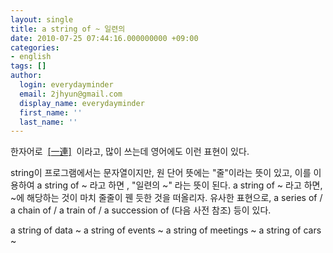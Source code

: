 ```yaml
---
layout: single
title: a string of ~ 일련의
date: 2010-07-25 07:44:16.000000000 +09:00
categories:
- english
tags: []
author:
  login: everydayminder
  email: 2jhyun@gmail.com
  display_name: everydayminder
  first_name: ''
  last_name: ''
---
```

한자어로&nbsp; <a href="http://krdic.daum.net/dickr/contents.do?offset=A031302700&amp;query1=A031302700#A031302700" target="_blank">[<span style="position:absolute;width:0;height:0;font-size:0;" id="DragSchLayerPos"></span>一連]</a>&nbsp; 이라고, 많이 쓰는데 영어에도 이런 표현이 있다.

string이 프로그램에서는 문자열이지만, 원 단어 뜻에는 "줄"이라는 뜻이 있고,
이를 이용하여 a string of ~ 라고 하면 , "일련의 ~" 라는 뜻이 된다.
a string of ~ 라고 하면, ~에 해당하는 것이 마치 줄줄이 꿴 듯한 것을 떠올리자.
유사한 표현으로, a series of / a chain of / a train of / a succession of (다음 사전 참조)
등이 있다.

a string of data ~ 
a string of events ~
a string of meetings ~
a string of cars ~ 
